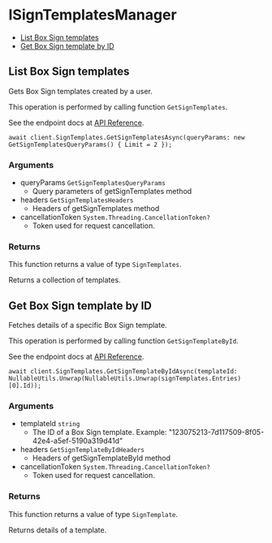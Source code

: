# ISignTemplatesManager


- [List Box Sign templates](#list-box-sign-templates)
- [Get Box Sign template by ID](#get-box-sign-template-by-id)

## List Box Sign templates

Gets Box Sign templates created by a user.

This operation is performed by calling function `GetSignTemplates`.

See the endpoint docs at
[API Reference](https://developer.box.com/reference/get-sign-templates/).

<!-- sample get_sign_templates -->
```
await client.SignTemplates.GetSignTemplatesAsync(queryParams: new GetSignTemplatesQueryParams() { Limit = 2 });
```

### Arguments

- queryParams `GetSignTemplatesQueryParams`
  - Query parameters of getSignTemplates method
- headers `GetSignTemplatesHeaders`
  - Headers of getSignTemplates method
- cancellationToken `System.Threading.CancellationToken?`
  - Token used for request cancellation.


### Returns

This function returns a value of type `SignTemplates`.

Returns a collection of templates.


## Get Box Sign template by ID

Fetches details of a specific Box Sign template.

This operation is performed by calling function `GetSignTemplateById`.

See the endpoint docs at
[API Reference](https://developer.box.com/reference/get-sign-templates-id/).

<!-- sample get_sign_templates_id -->
```
await client.SignTemplates.GetSignTemplateByIdAsync(templateId: NullableUtils.Unwrap(NullableUtils.Unwrap(signTemplates.Entries)[0].Id));
```

### Arguments

- templateId `string`
  - The ID of a Box Sign template. Example: "123075213-7d117509-8f05-42e4-a5ef-5190a319d41d"
- headers `GetSignTemplateByIdHeaders`
  - Headers of getSignTemplateById method
- cancellationToken `System.Threading.CancellationToken?`
  - Token used for request cancellation.


### Returns

This function returns a value of type `SignTemplate`.

Returns details of a template.


